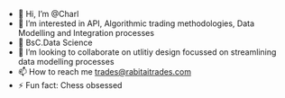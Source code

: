 - 👋 Hi, I’m @Charl
- 👀 I’m interested in API, Algorithmic trading methodologies, Data Modelling and Integration processes
- 🌱 BsC.Data Science
- 💞️ I’m looking to collaborate on utlitiy design focussed on streamlining data modelling processes
- 📫 How to reach me trades@rabitaitrades.com
- ⚡ Fun fact: Chess obsessed

<!---
CHAPIBUNNY/CHAPIBUNNY is a ✨ special ✨ repository because its `README.md` (this file) appears on your GitHub profile.
You can click the Preview link to take a look at your changes.
--->
